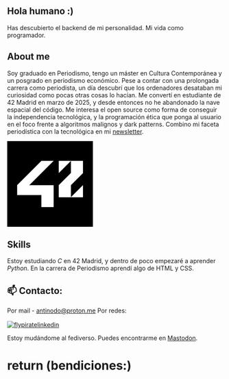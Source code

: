 ## Hola humano :)

Has descubierto el backend de mi personalidad. Mi vida como programador. 

## About me

Soy graduado en Periodismo, tengo un máster en Cultura Contemporánea y un posgrado en periodismo económico. Pese a contar con una prolongada carrera como periodista, un día descubrí que los ordenadores desataban mi curiosidad como pocas otras cosas lo hacían. Me convertí en estudiante de 42 Madrid en marzo de 2025, y desde entonces no he abandonado la nave espacial del código. Me interesa el open source como forma de conseguir la independencia tecnológica, y la programación ética que ponga al usuario en el foco frente a algoritmos malignos y dark patterns. Combino mi faceta periodística con la tecnológica en mi [newsletter](https://antinodo.substack.com). 

<a href="https://profile.intra.42.fr/users/albegar2" target="blank"><img align="center" src="./42logo.png" alt="flypirate42" height="200" width="200" /></a>

## Skills

Estoy estudiando *C* en 42 Madrid, y dentro de poco empezaré a aprender *Python*. En la carrera de Periodismo aprendí algo de HTML y CSS. 

## 📫 Contacto: 
Por mail - antinodo@proton.me
Por redes:

<a href="https://linkedin.com/in/flypirate" target="blank"><img align="center" src="https://raw.githubusercontent.com/rahuldkjain/github-profile-readme-generator/master/src/images/icons/Social/linked-in-alt.svg" alt="flypiratelinkedin" height="30" width="40" /></a>  

Estoy mudándome al fediverso. Puedes encontrarme en [Mastodon](https://masto.es/@vladberto). 

# return (bendiciones:)
